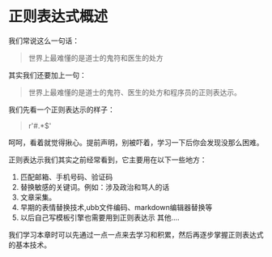 # 正则表达式概述



我们常说这么一句话：

> 世界上最难懂的是道士的鬼符和医生的处方

其实我们还要加上一句：

> 世界上最难懂的是道士的鬼符、医生的处方和程序员的正则表达示。

我们先看一个正则表达示的样子：

> r'#.*$'

呵呵，看着就觉得揪心。提前声明，别被吓着，学习一下后你会发现没那么困难。

正则表达示我们其实之前经常看到，它主要用在以下一些地方：

1. 匹配邮箱、手机号码、验证码
2. 替换敏感的关键词。例如：涉及政治和骂人的话
3. 文章采集。
4. 早期的表情替换技术,ubb文件编码、markdown编辑器替换等
5. 以后自己写模板引擎也需要用到正则表达示
   其他....

我们学习本章时可以先通过一点一点来去学习和积累，然后再逐步掌握正则表达式的基本技术。